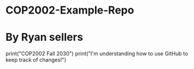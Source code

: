 # COP2002-Example-Repo
# By Ryan sellers


print("COP2002 Fall 2030")
print("I'm understanding how to use GitHub to keep track of changes!")
